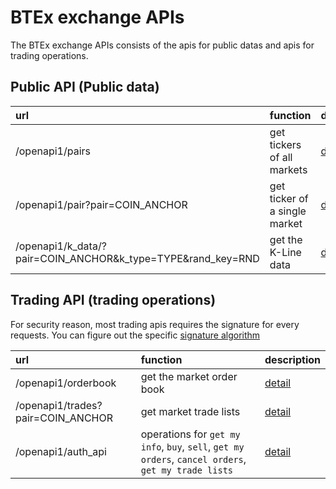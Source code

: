 # BTEx exchange APIs

The BTEx exchange APIs consists of the apis for public datas and apis for trading operations. 

## Public API (Public data)

| url | function | description |
| :--- | :--- | :--- |
| /openapi1/pairs | get tickers of all markets | [detail](https://github.com/btex-dev/btex-api-demos/blob/master/exchange_restful_api_en.md#get-tickers)|
|  /openapi1/pair?pair=COIN_ANCHOR | get ticker of a single market | [detail](https://github.com/btex-dev/btex-api-demos/blob/master/exchange_restful_api_en.md#get-single-market-ticker)|
| /openapi1/k_data/?pair=COIN_ANCHOR&k_type=TYPE&rand_key=RND | get the K-Line data | [detail](https://github.com/btex-dev/btex-api-demos/blob/master/exchange_restful_api_en.md#get-kline-data)|

## Trading API (trading operations)

For security reason, most trading apis requires the signature for every requests. You can figure out the specific [signature algorithm](https://github.com/btex-dev/btex-api-demos/blob/master/signature_en.md#signature-algorithm)

| url | function | description |
| :--- | :--- | :--- |
| /openapi1/orderbook | get the market order book | [detail](https://github.com/btex-dev/btex-api-demos/blob/master/exchange_restful_api_en.md#get-orderbook)|
|  /openapi1/trades?pair=COIN_ANCHOR | get market trade lists | [detail](https://github.com/btex-dev/btex-api-demos/blob/master/exchange_restful_api_en.md#get-trade-history)|
| /openapi1/auth_api | operations for `get my info`, `buy`, `sell`, `get my orders`, `cancel orders`, `get my trade lists` | [detail](https://github.com/btex-dev/btex-api-demos/blob/master/exchange_restful_api_en.md#get-my-info)|
